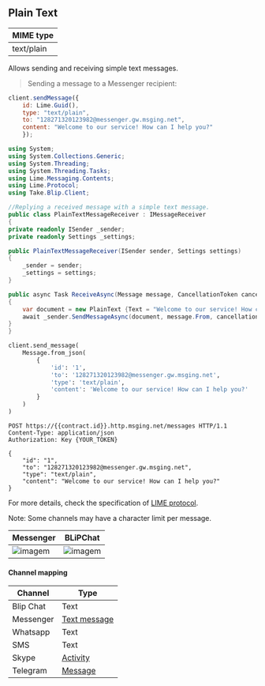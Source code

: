 ## Plain Text
| MIME type  |
|------------|
| text/plain |

Allows sending and receiving simple text messages.

> Sending a message to a Messenger recipient:

```javascript
client.sendMessage({
    id: Lime.Guid(),
    type: "text/plain",
    to: "128271320123982@messenger.gw.msging.net",
    content: "Welcome to our service! How can I help you?"
    });
```

```csharp
using System;
using System.Collections.Generic;
using System.Threading;
using System.Threading.Tasks;
using Lime.Messaging.Contents;
using Lime.Protocol;
using Take.Blip.Client;

//Replying a received message with a simple text message.
public class PlainTextMessageReceiver : IMessageReceiver
{
private readonly ISender _sender;
private readonly Settings _settings;

public PlainTextMessageReceiver(ISender sender, Settings settings)
{
    _sender = sender;
    _settings = settings;
}

public async Task ReceiveAsync(Message message, CancellationToken cancellationToken)
{
    var document = new PlainText {Text = "Welcome to our service! How can I help you?"};
    await _sender.SendMessageAsync(document, message.From, cancellationToken);
}
}
```

```python
client.send_message(
    Message.from_json(
        {
            'id': '1',
            'to': '128271320123982@messenger.gw.msging.net',
            'type': 'text/plain',
            'content': 'Welcome to our service! How can I help you?'
        }
    )
)
```

```http
POST https://{{contract.id}}.http.msging.net/messages HTTP/1.1
Content-Type: application/json
Authorization: Key {YOUR_TOKEN}

{
    "id": "1",
    "to": "128271320123982@messenger.gw.msging.net",
    "type": "text/plain",
    "content": "Welcome to our service! How can I help you?"
}
```

For more details, check the specification of [LIME protocol](http://limeprotocol.org/content-types.html#text).

<aside class="notice">
Note: Some channels may have a character limit per message.
</aside>

| Messenger                         | BLiPChat                           |
|-----------------------------------|------------------------------------|
| ![imagem](images/text_mssngr.png) | ![imagem](images/textBlipChat.png) |

#### Channel mapping

| Channel   | Type                                                                                                    |
|-----------|---------------------------------------------------------------------------------------------------------|
| Blip Chat | Text                                                                                                    |
| Messenger | [Text message](https://developers.facebook.com/docs/messenger-platform/send-api-reference/text-message) |
| Whatsapp  | Text                                                                                                    |
| SMS       | Text                                                                                                    |
| Skype     | [Activity](https://docs.botframework.com/en-us/skype/chat/#sending-messages-1)                          |
| Telegram  | [Message](https://core.telegram.org/bots/api#message)                                                   |

